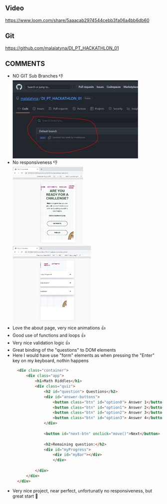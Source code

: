 ## Video ##
https://www.loom.com/share/5aaacab2974544cebb3fa06a4bb6db60

## Git ##
https://github.com/malalatyna/DI_PT_HACKATHLON_01

## COMMENTS ##
- NO GIT Sub Branches :-1:
  <div>
    <img style="height: 250px; width: auto; margin: 0;" src="no-sub-branches.jpg"/>
  </div>
- No responsiveness :-1:
  <div>
    <img style="height: 250px; width: auto; margin: 0;" src="no-resp1.jpg"/>
  </div>
  <div>
    <img style="height: 250px; width: auto; margin: 0;" src="no-resp2.jpg"/>
  </div>
- Love the about page, very nice animations :+1:
- Good use of functions and loops :+1:
- Very nice validation logic :+1:
- Great binding of the "questions" to DOM elements
- Here I would have use "form" elements as when pressing the "Enter" key on my keyboard, nothin happens
  ```html
    <div class="container"> 
        <div class="app">
            <h1>Math Riddles</h1>
            <div class="quiz">
                <h2 id="question"> Questions</h2>
                <div id="answer-buttons">
                    <button class="btn" id="option0"> Answer 1</button>
                    <button class="btn" id="option1"> Answer 2</button>
                    <button class="btn" id="option2"> Answer 3</button>
                    <button class="btn" id="option3"> Answer 4</button>
                </div>
            
                <button id="next-btn" onclick="move()">Next</button>

                <h2>Remaining question:</h2>
                <div id="myProgress">
                    <div id="myBar"></div>
                    </div>
                
            </div>
        </div>
    </div>
  ```
- Very nice project, near perfect, unfortunatly no responsiveness, but great start :tada: